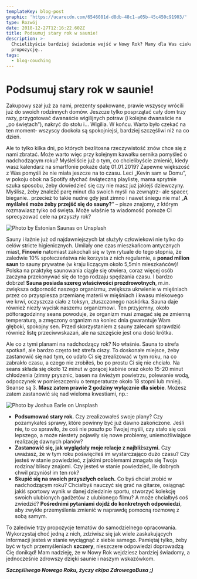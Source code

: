 ```yaml
---
templateKey: blog-post
graphic: 'https://ucarecdn.com/6546081d-d8db-48c1-a05b-45c450c91903/'
type: Rozwój
date: 2018-12-27T12:16:22.602Z
title: Podsumuj stary rok w saunie!
description: >-
  Chcielibyście bardziej świadomie wejść w Nowy Rok? Mamy dla Was ciekawą
  propozycję..
tags:
  - blog-couching
---
```

# Podsumuj stary rok w saunie!

Zakupowy szał już za nami, prezenty spakowane, prawie wszyscy wrócili już do swoich rodzinnych domów. Jeszcze tylko posprzątać cały dom trzy razy, przygotować dwanaście wigilijnych potraw (i kolejne dwanaście na „po świętach”), nakryć do stołu i… Wigilia. W końcu. Warto było czekać na ten moment- wszyscy dookoła są spokojniejsi, bardziej szczęśliwi niż na co dzień.

Ale to tylko kilka dni, po których bezlitosna rzeczywistość znów chce się z nami zbratać. Może warto więc przy kolejnym kawałku sernika pomyśleć o nadchodzącym roku? Myśleliście już o tym, co chcielibyście zmienić, kiedy wasz kalendarz na smartfonie pokaże datę 01.01.2019? Zapewne większość z Was pomyśli że nie miała jeszcze na to czasu. Leci „Kevin sam w Domu”, w pokoju obok na Spotify słychać świąteczną playlistę, mama sprytnie szuka sposobu, żeby dowiedzieć się czy nie masz już jakiejś dziewczyny. Myślisz, żeby znaleźć parę minut dla swoich myśli na zewnątrz- ale spacer, bieganie.. przecież to takie nudne gdy jest zimno i nawet śniegu nie ma! „**A myślałeś może żeby przejść się do sauny?**” – pisze znajomy, z którym rozmawiasz tylko od święta. Może właśnie ta wiadomość pomoże Ci sprecyzować cele na przyszły rok?

![Photo by Estonian Saunas on Unsplash](https://ucarecdn.com/8db111c2-138f-4d0b-891d-50cd811e416d/)

Sauny i łaźnie już od najdawniejszych lat służyły człowiekowi nie tylko do celów stricte higienicznych. Umilały one czas mieszkańcom antycznych miast, **Finowie** natomiast zakochali się w tym rytuale do tego stopnia, że zaledwie 10% społeczeństwa nie korzysta z nich regularnie, a **ponad milion saun** to sauny prywatne (w kraju liczącym około 5,5mln mieszkańców)! Polska na praktykę saunowania ciągle się otwiera, coraz więcej osób zaczyna przekonywać się do tego rodzaju spędzania czasu. I bardzo dobrze! **Sauna posiada szereg właściwości prozdrowotnych**, m.in. zwiększa odporność naszego organizmu, zwiększa ukrwienie w mięśniach przez co przyspiesza przemianę materii w mięśniach i kwasu mlekowego we krwi, oczyszcza ciało z toksyn, złuszczonego naskórka. Sauna daje również niezły wycisk naszemu organizmowi. Ten przyjemny, około półtoragodzinny seans powoduje, że organizm musi zmagać się ze zmienną temperaturą, a zmęczony organizm na koniec dnia gwarantuje Wam głęboki, spokojny sen. Przed skorzystaniem z sauny zalecam sprawdzić również listę przeciwwskazań, ale na szczęście jest ona dość krótka.

Ale co z tymi planami na nadchodzący rok? No właśnie. Sauna to strefa spotkań, ale bardzo często też strefa ciszy. To doskonałe miejsce, żeby zastanowić się nad tym, co udało Ci się zrealizować w tym roku, na co zabrakło czasu, a czego nie zrobiłeś, bo po prostu Ci się nie chciało. Na seans składa się około 12 minut w gorącej kabinie oraz około 15-20 minut chłodzenia (zimny prysznic, basen na świeżym powietrzu, polewanie wodą, odpoczynek w pomieszczeniu o temperaturze około 18 stopni lub mniej). Seanse są 3. **Masz zatem prawie 2 godziny wyłącznie dla siebie**. Możesz zatem zastanowić się nad wieloma kwestiami, np.:

![Photo by Joshua Earle on Unsplash](https://ucarecdn.com/dab6972b-e119-4530-b317-d6c09712cd30/)

* **Podsumować stary rok.** Czy zrealizowałeś swoje plany? Czy pozamykałeś sprawy, które powinny być już dawno zakończone. Jeśli nie, to co sprawiło, że coś nie poszło po Twojej myśli, czy stało się coś lepszego, a może niestety pojawiły się nowe problemy, uniemożliwiające realizację dawnych planów?
* **Zastanowić się, jak wyglądały moje relacje z najbliższymi.** Czy uważasz, że w tym roku poświęciłeś im wystarczająco dużo czasu? Czy jesteś w stanie powiedzieć, z jakimi problemami zmagała się Twoja rodzina/ bliscy znajomi. Czy jesteś w stanie powiedzieć, ile dobrych chwil przyniósł im ten rok?
* **Skupić się na swoich przyszłych celach.** Co byś chciał zrobić w nadchodzącym roku? Chciałbyś nauczyć się grać na gitarze, osiągnąć jakiś sportowy wynik w danej dziedzinie sportu, stworzyć kolekcję swoich ulubionych gadżetów z ulubionego filmu? A może chciałbyś coś zwiedzić? **Pośrednimi pytaniami dojdź do konkretnych odpowiedzi**, aby zwykłe przemyślenia zmienić w naprawdę pomocną rozmowę z sobą samym.

To zaledwie trzy propozycje tematów do samodzielnego opracowania. Wykorzystaj choć jedną z nich, zdziwisz się jak wiele zaskakujących informacji jesteś w stanie wyciągnąć z siebie samego. Pamiętaj tylko, żeby być w tych przemyśleniach **szczery**, nieszczere odpowiedzi doprowadzą Cię donikąd! Mam nadzieję, że w Nowy Rok wejdziesz bardziej świadomy, a jednocześnie zdrowszy dzięki saunie i naszym wskazówkom. 

_**Szczęśliwego Nowego Roku, życzy ekipa ZdrowegoBusa ;)**_
